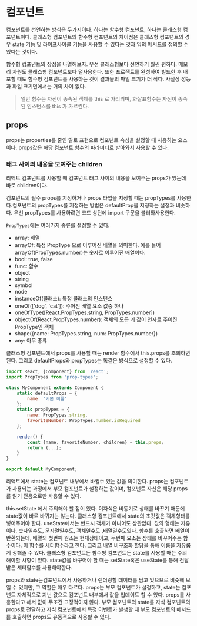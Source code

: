 # 컴포넌트

컴포넌트를 선언하는 방식은 두가지이다. 하나는 함수형 컴포넌트, 하나는 클래스형 컴포넌트이다.
클래스형 컴포넌트와 함수형 컴포넌트의 차이점은 클래스형 컴포넌트의 경우 state 기능 및 라이프사이클 기능을 사용할 수 있다는 것과 임의 메서드를 정의할 수 있다는 것이다.

함수형 컴포넌트의 장점을 나열해보자.
우선 클래스형보다 선언하기 훨씬 편하다. 메모리 자원도 클래스형 컴포넌트보다 덜사용한다. 또한 프로젝트를 완성하여 빌드한 후 배포할 때도 함수형 컴포넌트를 사용하는 것이 결과물의 파일 크기가 더 작다. 사실상 성능과 파일 크기면에서는 거의 차이 없다.


> 일반 함수는 자신이 종속된 객체를 this 로 가리키며, 화살표함수는 자신이 종속된 인스턴스를 this 가 가르킨다.

## props

props는 properties를 줄인 말로 표현으로 컴포넌트 속성을 설정할 때 사용하는 요소이다. props값은 해당 컴포넌트 함수의 파라미터로 받아와서 사용할 수 있다. 


### 태그 사이의 내용을 보여주는 children
리액트 컴포넌트를 사용할 때 컴포넌트 태그 사이의 내용을 보여주는 props가 있는데 바로 children이다.

컴포넌트의 필수  props를 지정하거나 props 타입을 지정할 때는 propTypes를 사용한다.컴포넌트의 propTypes를 지정하는 방법은 defaultProp을 지정하는 설정과 비슷하다. 우선 propTypes를 사용하려면 코드 상단에 import 구문을 불러와사용한다. 

`PropTypes`에는 여러가지 종류를 설정할 수 있다.
- array: 배열
- arrayOf: 특정 PropType 으로 이루어진 배열을 의미한다. 예를 들어 arrayOf(PropTypes.number)는 숫자로 이루어진 배열이다.
- bool: true, false
- func: 함수
- object
- string
- symbol
- node
- instanceOf(클래스): 특정 클래스의 인스턴스
- oneOf(['dog', 'cat']): 주어진 배열 요소 값중 하나
- oneOfType([React.PropTypes.string, PropTypes.number])
- objectOf(React.PropTypes.number): 객체의 모든 키 값이 인자로 주어진 PropType인 객체
- shape({name: PropTypes.string, num: PropTypes.number})
- any: 아무 종류

클래스형 컴포넌트에서  props를 사용할 때는 render 함수에서 this.props를 조회하면 된다. 그리고 defaultProps와 propTypes는 똑같은 방식으로 설정할 수 있다. 

```js
import React, {Component} from 'react';
import PropTypes from 'prop-types';

class MyComponent extends Component {
    static defaultProps = {
        name: '기본 이름'
    };
    static propTypes = {
        name: PropTypes.string,
        favoriteNumber: PropTypes.number.isRequired
    };

    render() {
        const {name, favoriteNumber, children} = this.props;
        return (...);
    }
}

export default MyComponent;
```

리액트에서 state는 컴포넌트 내부에서 바뀔수 있는 값을 의미한다. props는 컴포넌트가 사용되는 과정에서 부모 컴포넌트가 설정하는 값이며, 컴포넌트 자신은 해당 props를 읽기 전용으로만 사용할 수 있다.


this.setState 에서 주의해야 할 점이 있다. 이자식은 비동기로 상태를 바꾸기 때문에 state값이 바로 바뀌지는 않는다. 클래스형 컴포넌트에서 state의 초깃값은 객체형태를 넣어주어야 한다. useState에서는 반드시 객체가 아니어도 상관없다.
값의 형태는 자유이다. 숫자일수도, 문자열일수도, 객체일수도 ,배열일수도있다.
함수를 호출하면 배열이 반환되는데, 배열의 첫번째 원소는 현재상태이고, 두번째 요소는 상태를 바꾸어주는 함수이다. 이 함수를 세터함수라고 한다. 그리고 배열 비구조화 할당을 통해 이름을 자유롭게 정해줄 수 있다. 클래스형 컴포넌트든 함수형 컴포넌트든 state를 사용할 때는 주의해야할 사항이 있다. state값을 바꾸어야 할 때는 setState혹은 useState를 통해 전달받은 세터함수를 사용해야한다.

props와 state는컴포넌트에서 사용하거나 렌더링할 데이터를 담고 있으므로 비슷해 보일 수 있지만, 그 역할은 매우 다르다. props는 부모 컴포넌트가 설정하고, state는 컴포넌트 자체적으로 지닌 값으로 컴포넌트 내부에서 값을 업데이트 할 수 있다.
props를 사용한다고 해서 값이 무조건 고정적이지 않다. 부모 컴포넌트의 state를 자식 컴포넌트의 props로 전달하고 자식 컴포넌트에서 특정 이벤트가 발생할 때 부모 컴포넌트의 메서드를 호출하면 props도 유동적으로 사용할 수 있다. 